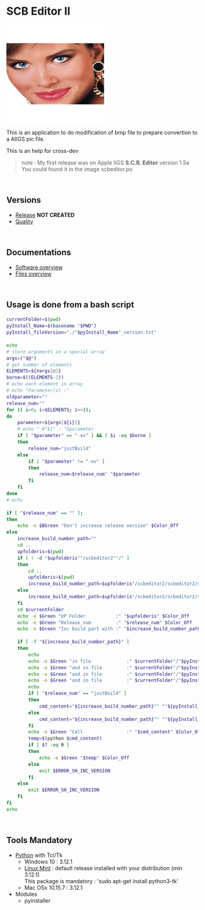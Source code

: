 
# **SCB Editor II**

![Alt text](scbeditor2_T_256x256.png "scbeditor2")

 This is an application to do modification of bmp file to prepare convertion to a AIIGS pic file.
 
 This is an help for cross-dev

> note : My first release was on Apple IIGS **S.C.B. Editor** version 1.5a
> You could found it in the image scbeditor.po

&nbsp;

## **Versions**

- [Release](Evolution_Release.md) **NOT CREATED**
- [Quality](Quality_pylint_log.md)

&nbsp;

## **Documentations**

- [Software overview](Documents/scbeditor2.md)
- [Files overview](Documents/Catalog_Files.md)

&nbsp;

## **Usage is done from a bash script**

```bash
currentFolder=$(pwd)
pyInstall_Name=$(basename "$PWD")
pyInstall_fileVersion="./"$pyInstall_Name"_version.txt"

echo
# store arguments in a special array 
args=("$@") 
# get number of elements 
ELEMENTS=${#args[@]}
borne=$((ELEMENTS-1))
# echo each element in array  
# echo "Parameter(s) :"
oldparameter=""
release_num=""
for (( i=0; i<$ELEMENTS; i++));
do
    parameter=${args[${i}]}
    # echo " #"$i" : "$parameter
    if [ "$parameter" == "-ev" ] && [ $i -eq $borne ]
    then
        release_num="justBuild"
    else
        if [ "$parameter" != "-ev" ]
        then
            release_num=$release_num" "$parameter
        fi
    fi
done
# echo

if [ "$release_num" == "" ];
then
    echo -e $BGreen "Don't increase release version" $Color_Off
else
    increase_build_number_path=""
    cd ..
    upfolderis=$(pwd)
    if [ ! -d "$upfolderis""/scbeditor2""/" ]
    then
        cd ..
        upfolderis=$(pwd)
        increase_build_number_path=$upfolderis"/scbeditor2/scbeditor2/scbeditor2.py"
    else
        increase_build_number_path=$upfolderis"/scbeditor2/scbeditor2/scbeditor2.py"
    fi
    cd $currentFolder
    echo -e $Green "UP Folder           :" "$upfolderis" $Color_Off
    echo -e $Green "Release_num         :" "$release_num" $Color_Off
    echo -e $Green "Inc build part with :" "$increase_build_number_path" $Color_Off

    if [ -f "${increase_build_number_path}" ]
    then
        echo
        echo -e $Green "in file             :" $currentFolder"/"$pyInstall_Name"_version.txt" $Color_Off
        echo -e $Green "and in file         :" $currentFolder"/"$pyInstall_Name".py" $Color_Off
        echo -e $Green "and in file         :" $currentFolder"/"$pyInstall_Name".desktop" $Color_Off
        echo -e $Green "and in file         :" $currentFolder"/"$pyInstall_Name"_osx.spec" $Color_Off
        echo
        if [ "$release_num" == "justBuild" ]
        then
            cmd_content="${increase_build_number_path}"" ""${pyInstall_fileVersion}"
        else
            cmd_content="${increase_build_number_path}"" ""${pyInstall_fileVersion}"" ""$release_num"
        fi
        echo -e $Green "Call                :" "$cmd_content" $Color_Off
        temp=$(python $cmd_content)
        if [ $? -eq 0 ]
        then
            echo -e $Green "$temp" $Color_Off
        else
            exit $ERROR_SH_INC_VERSION
        fi
    else
        exit $ERROR_SH_INC_VERSION
    fi
fi
echo
```

&nbsp;

## **Tools Mandatory**

- [Python](https://www.python.org/) with Tcl/Tk
  - Windows 10 : 3.12.1
  - [Linux Mint](https://linuxmint.com/) : default release installed with your distribution (min 3.12.1)  
    This package is mandatory : 'sudo apt-get install python3-tk'
  - Mac OSx 10.15.7 : 3.12.1
- Modules
  - pyinstaller
